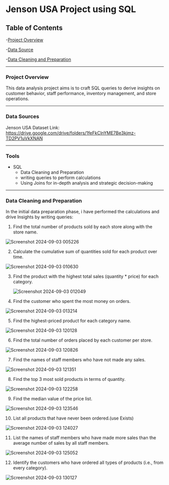 # Jenson USA Project using SQL 



## Table of Contents

-[Project Overview](#project-overview)

-[Data Source](#data-source)

-[Data Cleaning and Preparation](#Data-Cleaning-and-Preparation)





---

### Project Overview

This data analysis project aims is to craft SQL queries to derive insights on customer behavior, 
staff performance, inventory management, and store operations.


---

### Data Sources

Jenson USA Dataset Link: https://drive.google.com/drive/folders/1feFkClnYME7Be3kjmz-TD2PV1uVkXNAN

---

### Tools

- SQL
  - Data Cleaning and Preparation
  - writing queries to perform calculations 
  - Using Joins for in-depth analysis and strategic decision-making
 
---

### Data Cleaning and Preparation

In the initial data preparation phase, i have performed the calculations and drive Insights by writing queries:

1. Find the total number of products sold by each store along with the store name.


![Screenshot 2024-09-03 005226](https://github.com/user-attachments/assets/677291fb-d9f1-48e4-8856-8fc5a17926b9)

2. Calculate the cumulative sum of quantities sold for each product over time.

 ![Screenshot 2024-09-03 010630](https://github.com/user-attachments/assets/f2bdebf3-e907-44b5-87ee-d78c2142878d)


3. Find the product with the highest total sales (quantity * price) for each category.

   ![Screenshot 2024-09-03 012049](https://github.com/user-attachments/assets/1be61634-2991-4935-9079-d7dadc1f92c8)

4. Find the customer who spent the most money on orders.

![Screenshot 2024-09-03 013214](https://github.com/user-attachments/assets/959eaf43-a12e-4e2c-ac55-417e94099cf4)


5. Find the highest-priced product for each category name.

![Screenshot 2024-09-03 120128](https://github.com/user-attachments/assets/6a94bdf0-fa9f-4601-b902-0258861d9e7e)


6. Find the total number of orders placed by each customer per store.

![Screenshot 2024-09-03 120826](https://github.com/user-attachments/assets/a42244d6-7fe3-4491-b02b-4b6a8e835d4a)

 
7. Find the names of staff members who have not made any sales.

![Screenshot 2024-09-03 121351](https://github.com/user-attachments/assets/16e850a9-7892-4861-8aba-217eec727e9c)



8. Find the top 3 most sold products in terms of quantity.

![Screenshot 2024-09-03 122258](https://github.com/user-attachments/assets/0c8a68f5-ca61-4d89-8c84-cd6617e01cb0)

9. Find the median value of the price list. 

![Screenshot 2024-09-03 123546](https://github.com/user-attachments/assets/33d93498-bc84-4bc3-9b12-ee634fa7e941)


10. List all products that have never been ordered.(use Exists)

![Screenshot 2024-09-03 124027](https://github.com/user-attachments/assets/3decc10a-6cb6-47b4-a52c-e21523e2a88b)


11. List the names of staff members who have made more sales than the average number of sales by all staff members.

![Screenshot 2024-09-03 125052](https://github.com/user-attachments/assets/d3fb2f6f-69ca-4692-9e25-f36cf4edb19c)


12. Identify the customers who have ordered all types of products (i.e., from every category).

![Screenshot 2024-09-03 130127](https://github.com/user-attachments/assets/a44ebaac-07b3-4258-9cdb-f48e52e1f14d)
